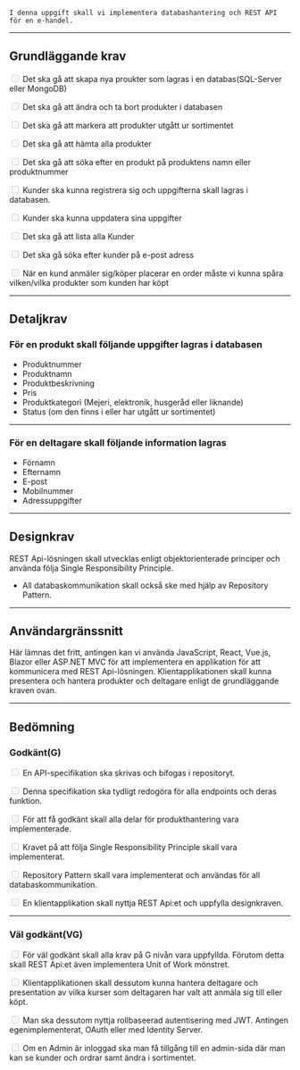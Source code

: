 
    I denna uppgift skall vi implementera databashantering och REST API för en e-handel.

---
## Grundläggande krav

<input type="checkbox" disabled/> Det ska gå att skapa nya proukter som lagras i en databas(SQL-Server eller MongoDB)

<input type="checkbox" disabled/> Det ska gå att ändra och ta bort produkter i databasen

<input type="checkbox" disabled/> Det ska gå att markera att produkter utgått ur sortimentet 

<input type="checkbox" disabled/> Det ska gå att hämta alla produkter

<input type="checkbox" disabled/> Det ska gå att söka efter en produkt på produktens namn eller produktnummer

<input type="checkbox" disabled/> Kunder ska kunna registrera sig och uppgifterna skall lagras i databasen.

<input type="checkbox" disabled/> Kunder ska kunna uppdatera sina uppgifter

<input type="checkbox" disabled/> Det ska gå att lista alla Kunder

<input type="checkbox" disabled/> Det ska gå söka efter kunder på e-post adress

<input type="checkbox" disabled/> När en kund anmäler sig/köper placerar en order måste vi kunna spåra vilken/vilka produkter som kunden har köpt

---
## Detaljkrav

### För en produkt skall följande uppgifter lagras i databasen

* Produktnummer
* Produktnamn
* Produktbeskrivning
* Pris
* Produktkategori (Mejeri, elektronik, husgeråd eller liknande)
* Status (om den finns i eller har utgått ur sortimentet)

---

### För en deltagare skall följande information lagras

* Förnamn
* Efternamn
* E-post
* Mobilnummer
* Adressuppgifter

---
## Designkrav

REST Api-lösningen skall utvecklas enligt objektorienterade principer och använda följa Single Responsibility Principle.

* All databaskommunikation skall också ske med hjälp av Repository Pattern.

---

## Användargränssnitt
Här lämnas det fritt, antingen kan vi använda JavaScript, React, Vue.js, Blazor eller ASP.NET MVC för att implementera en applikation för att kommunicera med REST Api-lösningen. Klientapplikationen skall kunna presentera och hantera produkter och deltagare enligt de grundläggande kraven ovan.

---

## Bedömning
### Godkänt(G)

<input type="checkbox" disabled/> En API-specifikation ska skrivas och bifogas i repositoryt.

<input type="checkbox" disabled/> Denna specifikation ska tydligt redogöra för alla endpoints och deras funktion.

<input type="checkbox" disabled/> För att få godkänt skall alla delar för produkthantering vara implementerade. 

<input type="checkbox" disabled/> Kravet på att följa Single Responsibility Principle skall vara implementerat.

<input type="checkbox" disabled/> Repository Pattern skall vara implementerat och användas för all databaskommunikation.

<input type="checkbox" disabled/> En klientapplikation skall nyttja REST Api:et och uppfylla designkraven.

---
### Väl godkänt(VG)
<input type="checkbox" disabled/> För väl godkänt skall alla krav på G nivån vara uppfyllda. Förutom detta skall REST Api:et även implementera Unit of Work mönstret.

<input type="checkbox" disabled/> Klientapplikationen skall dessutom kunna hantera deltagare och presentation av vilka kurser som deltagaren har valt att anmäla sig till eller köpt.

<input type="checkbox" disabled/> Man ska dessutom nyttja rollbaseerad autentisering med JWT. Antingen egenimplementerat, OAuth eller med Identity Server.

<input type="checkbox" disabled/> Om en Admin är inloggad ska man få tillgång till en admin-sida där man kan se kunder och ordrar samt ändra i sortimentet.
